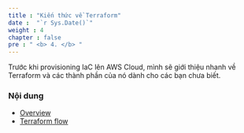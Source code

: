 ```yaml
---
title : "Kiến thức về Terraform"
date :  "`r Sys.Date()`" 
weight : 4
chapter : false
pre : " <b> 4. </b> "
---
```


Trước khi provisioning IaC lên AWS Cloud, mình sẽ giới thiệu nhanh về Terraform và các thành phần của nó dành cho các bạn chưa biết.

### Nội dung
- [Overview](4.1-overview/)
- [Terraform flow](4.2-terraformFlow/)
